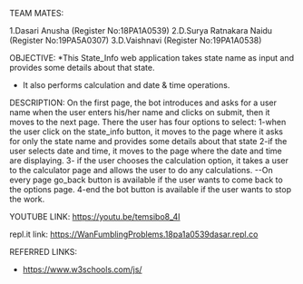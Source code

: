 TEAM MATES:

1.Dasari Anusha (Register No:18PA1A0539) 
2.D.Surya Ratnakara Naidu (Register No:19PA5A0307)
3.D.Vaishnavi (Register No:19PA1A0538)

OBJECTIVE:
*This State_Info web application takes state name as input and provides some details about that state.
* It also performs calculation and date & time operations.


DESCRIPTION:
On the first page, the bot introduces and asks for a user name when the user enters his/her name and clicks on submit, then it moves to the next page. There the user has four options to select:
1-when the user click on the state_info button, it moves to the page where it asks for only the state name and provides some details about that state
2-if the user selects date and time, it moves to the page where the date and time are displaying.
3- if the user chooses the calculation option, it takes a user to the calculator page and allows the user to do any calculations.
--On every page go_back button is available if the user wants to come back to the options page.
4-end the bot button is available if the user wants to stop the work. 


YOUTUBE LINK:
https://youtu.be/temsibo8_4I

repl.it link:
https://WanFumblingProblems.18pa1a0539dasar.repl.co

REFERRED LINKS:
* https://www.w3schools.com/js/

